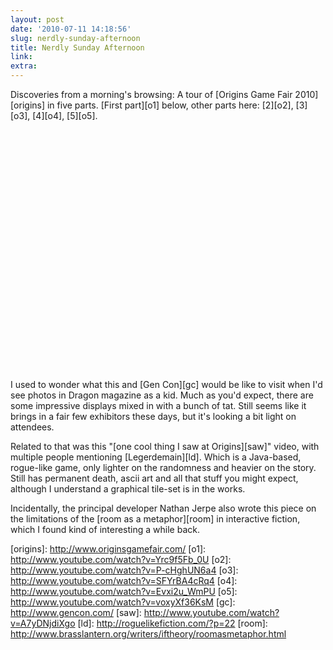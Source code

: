 ```yaml
---
layout: post
date: '2010-07-11 14:18:56'
slug: nerdly-sunday-afternoon
title: Nerdly Sunday Afternoon
link: 
extra: 
---
```


Discoveries from a morning's browsing: A tour of \[Origins Game Fair 2010\]\[origins\] in five parts. \[First part\]\[o1\] below, other parts here: \[2\]\[o2\], \[3\]\[o3\], \[4\]\[o4\], \[5\]\[o5\].

<div><object width="480" height="385"><param name="movie" value="http://www.youtube.com/v/yrc9f5fb_0u&amp;hl=en_us&amp;fs=1"></param><param name="allowfullscreen" value="true"></param><param name="allowscriptaccess" value="always"></param><embed src="http://www.youtube.com/v/yrc9f5fb_0u&amp;hl=en_us&amp;fs=1" type="application/x-shockwave-flash" allowscriptaccess="always" allowfullscreen="true" width="480" height="385"></embed></object></div>

I used to wonder what this and \[Gen Con\]\[gc\] would be like to visit when I'd see photos in Dragon magazine as a kid. Much as you'd expect, there are some impressive displays mixed in with a bunch of tat. Still seems like it brings in a fair few exhibitors these days, but it's looking a bit light on attendees.

Related to that was this "\[one cool thing I saw at Origins\]\[saw\]" video, with multiple people mentioning \[Legerdemain\]\[ld\]. Which is a Java-based, rogue-like game, only lighter on the randomness and heavier on the story. Still has permanent death, ascii art and all that stuff you might expect, although I understand a graphical tile-set is in the works.

Incidentally, the principal developer Nathan Jerpe also wrote this piece on the limitations of the \[room as a metaphor\]\[room\] in interactive fiction, which I found kind of interesting a while back.


\[origins\]: http://www.originsgamefair.com/
\[o1\]: http://www.youtube.com/watch?v=Yrc9f5Fb_0U
\[o2\]: http://www.youtube.com/watch?v=P-cHghUN6a4
\[o3\]: http://www.youtube.com/watch?v=SFYrBA4cRq4
\[o4\]: http://www.youtube.com/watch?v=Evxi2u_WmPU
\[o5\]: http://www.youtube.com/watch?v=voxyXf36KsM
\[gc\]: http://www.gencon.com/
\[saw\]: http://www.youtube.com/watch?v=A7yDNjdiXgo
\[ld\]: http://roguelikefiction.com/?p=22
\[room\]: http://www.brasslantern.org/writers/iftheory/roomasmetaphor.html
